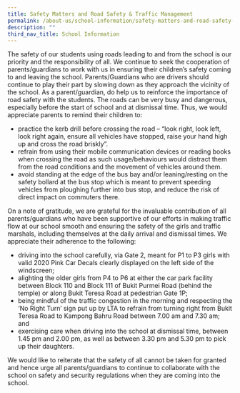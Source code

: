 ```yaml
---
title: Safety Matters and Road Safety & Traffic Management
permalink: /about-us/school-information/safety-matters-and-road-safety-n-traffic-management/
description: ""
third_nav_title: School Information
---
```

The safety of our students using roads leading to and from the school is our priority and the responsibility of all. We continue to seek the cooperation of parents/guardians to work with us in ensuring their children’s safety coming to and leaving the school. Parents/Guardians who are drivers should continue to play their part by slowing down as they approach the vicinity of the school. As a parent/guardian, do help us to reinforce the importance of road safety with the students. The roads can be very busy and dangerous, especially before the start of school and at dismissal time. Thus, we would appreciate parents to remind their children to: 

* practice the kerb drill before crossing the road – “look right, look left, look right again, ensure all vehicles have stopped, raise your hand high up and cross the road briskly”. 
* refrain from using their mobile communication devices or reading books when crossing the road as such usage/behaviours would distract them from the road conditions and the movement of vehicles around them.
* avoid standing at the edge of the bus bay and/or leaning/resting on the safety bollard at the bus stop which is meant to prevent speeding vehicles from ploughing further into bus stop, and reduce the risk of direct impact on commuters there. 

On a note of gratitude, we are grateful for the invaluable contribution of all parents/guardians who have been supportive of our efforts in making traffic flow at our school smooth and ensuring the safety of the girls and traffic marshals, including themselves at the daily arrival and dismissal times. We appreciate their adherence to the following: 

* driving into the school carefully, via Gate 2, meant for P1 to P3 girls with valid 2020 Pink Car Decals clearly displayed on the left side of the windscreen; 
* alighting the older girls from P4 to P6 at either the car park facility between Block 110 and Block 111 of Bukit Purmei Road (behind the temple) or along Bukit Teresa Road at pedestrian Gate 1P; 
* being mindful of the traffic congestion in the morning and respecting the ‘No Right Turn’ sign put up by LTA to refrain from turning right from Bukit Teresa Road to Kampong Bahru Road between 7.00 am and 7.30 am; and 
* exercising care when driving into the school at dismissal time, between 1.45 pm and 2.00 pm, as well as between 3.30 pm and 5.30 pm to pick up their daughters. 

We would like to reiterate that the safety of all cannot be taken for granted and hence urge all parents/guardians to continue to collaborate with the school on safety and security regulations when they are coming into the school.
